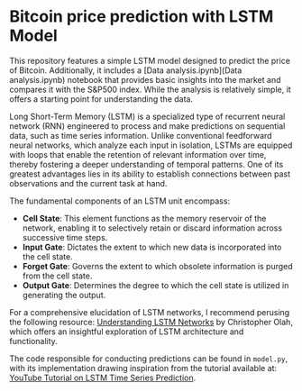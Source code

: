 # Bitcoin price prediction with LSTM Model

This repository features a simple LSTM model designed to predict the price of Bitcoin. Additionally, it includes a [Data analysis.ipynb](Data analysis.ipynb) notebook that provides basic insights into the market and compares it with the S&P500 index. While the analysis is relatively simple, it offers a starting point for understanding the data.

Long Short-Term Memory (LSTM) is a specialized type of recurrent neural network (RNN) engineered to process and make predictions on sequential data, such as time series information. Unlike conventional feedforward neural networks, which analyze each input in isolation, LSTMs are equipped with loops that enable the retention of relevant information over time, thereby fostering a deeper understanding of temporal patterns. One of its greatest advantages lies in its ability to establish connections between past observations and the current task at hand.

The fundamental components of an LSTM unit encompass:
- **Cell State**: This element functions as the memory reservoir of the network, enabling it to selectively retain or discard information across successive time steps.
- **Input Gate**: Dictates the extent to which new data is incorporated into the cell state.
- **Forget Gate**: Governs the extent to which obsolete information is purged from the cell state.
- **Output Gate**: Determines the degree to which the cell state is utilized in generating the output.

For a comprehensive elucidation of LSTM networks, I recommend perusing the following resource: [Understanding LSTM Networks](https://colah.github.io/posts/2015-08-Understanding-LSTMs/) by Christopher Olah, which offers an insightful exploration of LSTM architecture and functionality.

The code responsible for conducting predictions can be found in `model.py`, with its implementation drawing inspiration from the tutorial available at: [YouTube Tutorial on LSTM Time Series Prediction](https://www.youtube.com/watch?v=GFSiL6zEZF0).
